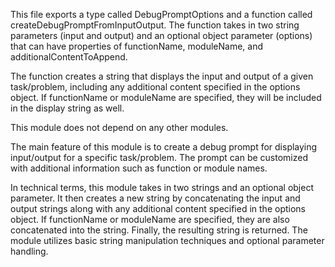 This file exports a type called DebugPromptOptions and a function called createDebugPromptFromInputOutput. The function takes in two string parameters (input and output) and an optional object parameter (options) that can have properties of functionName, moduleName, and additionalContentToAppend. 

The function creates a string that displays the input and output of a given task/problem, including any additional content specified in the options object. If functionName or moduleName are specified, they will be included in the display string as well. 

This module does not depend on any other modules. 

The main feature of this module is to create a debug prompt for displaying input/output for a specific task/problem. The prompt can be customized with additional information such as function or module names. 

In technical terms, this module takes in two strings and an optional object parameter. It then creates a new string by concatenating the input and output strings along with any additional content specified in the options object. If functionName or moduleName are specified, they are also concatenated into the string. Finally, the resulting string is returned. The module utilizes basic string manipulation techniques and optional parameter handling.